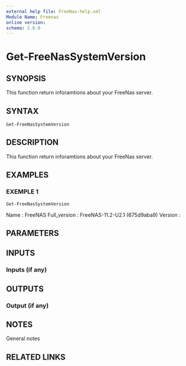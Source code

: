```yaml
---
external help file: FreeNas-help.xml
Module Name: Freenas
online version:
schema: 2.0.0
---
```


# Get-FreeNasSystemVersion

## SYNOPSIS
This function return inforamtions about your FreeNas server.

## SYNTAX

```
Get-FreeNasSystemVersion
```

## DESCRIPTION
This function return inforamtions about your FreeNas server.

## EXAMPLES

### EXEMPLE 1
```
Get-FreeNasSystemVersion
```

Name         : FreeNAS
Full_version : FreeNAS-11.2-U2.1 (675d9aba9)
Version      :

## PARAMETERS

## INPUTS

### Inputs (if any)

## OUTPUTS

### Output (if any)

## NOTES
General notes

## RELATED LINKS
